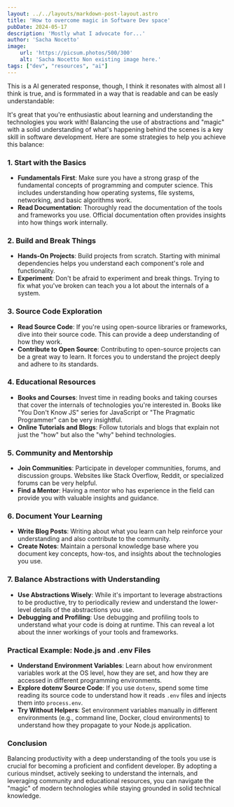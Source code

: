 ```yaml
---
layout: ../../layouts/markdown-post-layout.astro
title: 'How to overcome magic in Software Dev space'
pubDate: 2024-05-17
description: 'Mostly what I advocate for...'
author: 'Sacha Nocetto'
image:
    url: 'https://picsum.photos/500/300'
    alt: 'Sacha Nocetto Non existing image here.'
tags: ["dev", "resources", "ai"]
---
```


This is a AI generated response, though, I think it resonates with almost all I think is true, and is formmated in a way that is readable and can be easly understandable:

It's great that you're enthusiastic about learning and understanding the technologies you work with! Balancing the use of abstractions and "magic" with a solid understanding of what's happening behind the scenes is a key skill in software development. Here are some strategies to help you achieve this balance:

### 1. **Start with the Basics**

- **Fundamentals First**: Make sure you have a strong grasp of the fundamental concepts of programming and computer science. This includes understanding how operating systems, file systems, networking, and basic algorithms work.
- **Read Documentation**: Thoroughly read the documentation of the tools and frameworks you use. Official documentation often provides insights into how things work internally.

### 2. **Build and Break Things**

- **Hands-On Projects**: Build projects from scratch. Starting with minimal dependencies helps you understand each component's role and functionality.
- **Experiment**: Don't be afraid to experiment and break things. Trying to fix what you've broken can teach you a lot about the internals of a system.

### 3. **Source Code Exploration**

- **Read Source Code**: If you're using open-source libraries or frameworks, dive into their source code. This can provide a deep understanding of how they work.
- **Contribute to Open Source**: Contributing to open-source projects can be a great way to learn. It forces you to understand the project deeply and adhere to its standards.

### 4. **Educational Resources**

- **Books and Courses**: Invest time in reading books and taking courses that cover the internals of technologies you're interested in. Books like "You Don't Know JS" series for JavaScript or "The Pragmatic Programmer" can be very insightful.
- **Online Tutorials and Blogs**: Follow tutorials and blogs that explain not just the "how" but also the "why" behind technologies.

### 5. **Community and Mentorship**

- **Join Communities**: Participate in developer communities, forums, and discussion groups. Websites like Stack Overflow, Reddit, or specialized forums can be very helpful.
- **Find a Mentor**: Having a mentor who has experience in the field can provide you with valuable insights and guidance.

### 6. **Document Your Learning**

- **Write Blog Posts**: Writing about what you learn can help reinforce your understanding and also contribute to the community.
- **Create Notes**: Maintain a personal knowledge base where you document key concepts, how-tos, and insights about the technologies you use.

### 7. **Balance Abstractions with Understanding**

- **Use Abstractions Wisely**: While it's important to leverage abstractions to be productive, try to periodically review and understand the lower-level details of the abstractions you use.
- **Debugging and Profiling**: Use debugging and profiling tools to understand what your code is doing at runtime. This can reveal a lot about the inner workings of your tools and frameworks.

### Practical Example: Node.js and .env Files

- **Understand Environment Variables**: Learn about how environment variables work at the OS level, how they are set, and how they are accessed in different programming environments.
- **Explore dotenv Source Code**: If you use `dotenv`, spend some time reading its source code to understand how it reads `.env` files and injects them into `process.env`.
- **Try Without Helpers**: Set environment variables manually in different environments (e.g., command line, Docker, cloud environments) to understand how they propagate to your Node.js application.

### Conclusion

Balancing productivity with a deep understanding of the tools you use is crucial for becoming a proficient and confident developer. By adopting a curious mindset, actively seeking to understand the internals, and leveraging community and educational resources, you can navigate the "magic" of modern technologies while staying grounded in solid technical knowledge.